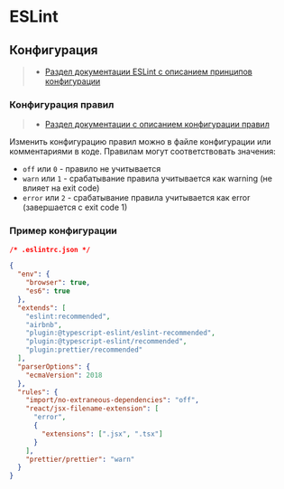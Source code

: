 # ESLint

## Конфигурация

> - [Раздел документации ESLint с описанием принципов конфигурации](https://eslint.org/docs/user-guide/configuring)

### Конфигурация правил

> - [Раздел документации с описанием конфигурации правил](https://eslint.org/docs/user-guide/configuring#configuring-rules)

Изменить конфигурацию правил можно в файле конфигурации или комментариями в коде. Правилам могут соответствовать значения:

- `off` или `0` - правило не учитывается
- `warn` или `1` - срабатывание правила учитывается как warning (не влияет на exit code)
- `error` или `2` - срабатывание правила учитывается как error (завершается с exit code 1)

### Пример конфигурации

```json
/* .eslintrc.json */

{
  "env": {
    "browser": true,
    "es6": true
  },
  "extends": [
    "eslint:recommended",
    "airbnb",
    "plugin:@typescript-eslint/eslint-recommended",
    "plugin:@typescript-eslint/recommended",
    "plugin:prettier/recommended"
  ],
  "parserOptions": {
    "ecmaVersion": 2018
  },
  "rules": {
    "import/no-extraneous-dependencies": "off",
    "react/jsx-filename-extension": [
      "error",
      {
        "extensions": [".jsx", ".tsx"]
      }
    ],
    "prettier/prettier": "warn"
  }
}
```
